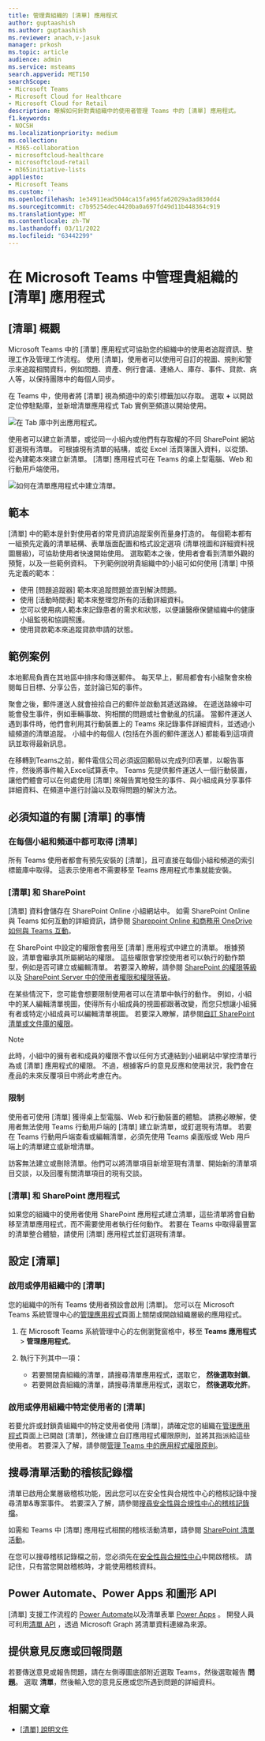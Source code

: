 ```yaml
---
title: 管理貴組織的 [清單] 應用程式
author: guptaashish
ms.author: guptaashish
ms.reviewer: anach,v-jasuk
manager: prkosh
ms.topic: article
audience: admin
ms.service: msteams
search.appverid: MET150
searchScope:
- Microsoft Teams
- Microsoft Cloud for Healthcare
- Microsoft Cloud for Retail
description: 瞭解如何針對貴組織中的使用者管理 Teams 中的 [清單] 應用程式。
f1.keywords:
- NOCSH
ms.localizationpriority: medium
ms.collection:
- M365-collaboration
- microsoftcloud-healthcare
- microsoftcloud-retail
- m365initiative-lists
appliesto:
- Microsoft Teams
ms.custom: ''
ms.openlocfilehash: 1e34911ead5044ca15fa965fa62029a3ad830dd4
ms.sourcegitcommit: c7b95254dec4420ba0a697fd49d11b448364c919
ms.translationtype: MT
ms.contentlocale: zh-TW
ms.lasthandoff: 03/11/2022
ms.locfileid: "63442299"
---
```

# <a name="manage-the-lists-app-for-your-organization-in-microsoft-teams"></a>在 Microsoft Teams 中管理貴組織的 [清單] 應用程式

## <a name="overview-of-lists"></a>[清單] 概觀

Microsoft Teams 中的 [清單] 應用程式可協助您的組織中的使用者追蹤資訊、整理工作及管理工作流程。 使用 [清單]，使用者可以使用可自訂的視圖、規則和警示來追蹤相關資料，例如問題、資產、例行會議、連絡人、庫存、事件、貸款、病人等，以保持團隊中的每個人同步。

在 Teams 中，使用者將 [清單] 視為頻道中的索引標籤加以存取。 選取 **+** 以開啟定位停駐點庫，並新增清單應用程式 Tab 實例至頻道以開始使用。

![在 Tab 庫中列出應用程式。](media/lists-tab.png)

使用者可以建立新清單，或從同一小組內或他們有存取權的不同 SharePoint 網站釘選現有清單。 可根據現有清單的結構，或從 Excel 活頁簿匯入資料，以從頭、從內建範本來建立新清單。 [清單] 應用程式可在 Teams 的桌上型電腦、Web 和行動用戶端使用。

![如何在清單應用程式中建立清單。](media/lists-create-list.png)

## <a name="templates"></a>範本

[清單] 中的範本是針對使用者的常見資訊追蹤案例而量身打造的。 每個範本都有一組預先定義的清單結構、表單版面配置和格式設定選項 (清單視圖和詳細資料視圖層級)，可協助使用者快速開始使用。 選取範本之後，使用者會看到清單外觀的預覽，以及一些範例資料。 下列範例說明貴組織中的小組可如何使用 [清單] 中預先定義的範本：

- 使用 [問題追蹤器] 範本來追蹤問題並直到解決問題。
- 使用 [活動時間表] 範本來整理您所有的活動詳細資料。
- 您可以使用病人範本來記錄患者的需求和狀態，以便讓醫療保健組織中的健康小組監視和協調照護。
- 使用貸款範本來追蹤貸款申請的狀態。

## <a name="example-scenario"></a>範例案例

本地郵局負責在其地區中排序和傳送郵件。 每天早上，郵局都會有小組聚會來檢閱每日目標、分享公告，並討論已知的事件。

聚會之後，郵件運送人就會撿拾自己的郵件並啟動其遞送路線。 在遞送路線中可能會發生事件，例如車輛事故、狗相關的問題或社會動亂的抗議。 當郵件運送人遇到事件時，他們會利用其行動裝置上的 Teams 來記錄事件詳細資料，並透過小組頻道的清單追蹤。 小組中的每個人 (包括在外面的郵件運送人) 都能看到這項資訊並取得最新訊息。

在移轉到Teams之前，郵件電信公司必須返回郵局以完成列印表單，以報告事件，然後將事件輸入Excel試算表中。 Teams 先提供郵件運送人一個行動裝置，讓他們體會可以在何處使用 [清單] 來報告實地發生的事件、與小組成員分享事件詳細資料、在頻道中進行討論以及取得問題的解決方法。

## <a name="what-you-need-to-know-about-lists"></a>必須知道的有關 [清單] 的事情

### <a name="lists-is-available-in-every-team-and-channel"></a>在每個小組和頻道中都可取得 [清單]

所有 Teams 使用者都會有預先安裝的 [清單]，且可直接在每個小組和頻道的索引標籤庫中取得。 這表示使用者不需要移至 Teams 應用程式市集就能安裝。

### <a name="lists-and-sharepoint"></a>[清單] 和 SharePoint

[清單] 資料會儲存在 SharePoint Online 小組網站中。 如需 SharePoint Online 與 Teams 如何互動的詳細資訊，請參閱 [Sharepoint Online 和商務用 OneDrive 如何與 Teams 互動](SharePoint-OneDrive-interact.md)。

在 SharePoint 中設定的權限會套用至 [清單] 應用程式中建立的清單。 根據預設，清單會繼承其所屬網站的權限。 這些權限會掌控使用者可以執行的動作類型，例如是否可建立或編輯清單。 若要深入瞭解，請參閱 [SharePoint 的權限等級](/sharepoint/understanding-permission-levels)以及 [SharePoint Server 中的使用者權限和權限等級](/sharepoint/sites/user-permissions-and-permission-levels)。

在某些情況下，您可能會想要限制使用者可以在清單中執行的動作。 例如，小組中的某人編輯清單視圖，使得所有小組成員的視圖都跟著改變，而您只想讓小組擁有者或特定小組成員可以編輯清單視圖。 若要深入瞭解，請參閱[自訂 SharePoint 清單或文件庫的權限](https://support.microsoft.com/office/customize-permissions-for-a-sharepoint-list-or-library-02d770f3-59eb-4910-a608-5f84cc297782#ID0EAACAAA=Online,_2019,_2016,_2013)。

> [!NOTE]
> 此時，小組中的擁有者和成員的權限不會以任何方式連結到小組網站中掌控清單行為或 [清單] 應用程式的權限。 不過，根據客戶的意見反應和使用狀況，我們會在產品的未來反覆項目中將此考慮在內。  

### <a name="limitations"></a>限制

使用者可使用 [清單] 獲得桌上型電腦、Web 和行動裝置的體驗。 請務必瞭解，使用者無法使用 Teams 行動用戶端的 [清單] 建立新清單，或釘選現有清單。 若要在 Teams 行動用戶端查看或編輯清單，必須先使用 Teams 桌面版或 Web 用戶端上的清單建立或新增清單。

訪客無法建立或刪除清單。他們可以將清單項目新增至現有清單、開始新的清單項目交談，以及回覆有關清單項目的現有交談。

### <a name="lists-and-the-sharepoint-app"></a>[清單] 和 SharePoint 應用程式

如果您的組織中的使用者使用 SharePoint 應用程式建立清單，這些清單將會自動移至清單應用程式，而不需要使用者執行任何動作。 若要在 Teams 中取得最豐富的清單整合體驗，請使用 [清單] 應用程式並釘選現有清單。

## <a name="set-up-lists"></a>設定 [清單]

### <a name="enable-or-disable-lists-in-your-organization"></a>啟用或停用組織中的 [清單]

您的組織中的所有 Teams 使用者預設會啟用 [清單]。 您可以在 Microsoft Teams 系統管理中心的[管理應用程式](manage-apps.md)頁面上關閉或開啟組織層級的應用程式。

1. 在 Microsoft Teams 系統管理中心的左側瀏覽窗格中，移至 **Teams 應用程式** > **管理應用程式**。
2. 執行下列其中一項：

    - 若要關閉貴組織的清單，請搜尋清單應用程式，選取它， **然後選取封鎖**。
    - 若要開啟貴組織的清單，請搜尋清單應用程式，選取它， **然後選取允許**。

### <a name="enable-or-disable-lists-for-specific-users-in-your-organization"></a>啟用或停用組織中特定使用者的 [清單]

若要允許或封鎖貴組織中的特定使用者使用 [清單]，請確定您的組織在[管理應用程式](manage-apps.md)頁面上已開啟 [清單]，然後建立自訂應用程式權限原則，並將其指派給這些使用者。 若要深入了解，請參閱[管理 Teams 中的應用程式權限原則](teams-app-permission-policies.md)。

## <a name="search-the-audit-log-for-list-events"></a>搜尋清單活動的稽核記錄檔

清單已啟用企業層級稽核功能，因此您可以在安全性與合規性中心的稽核記錄中搜尋清單&專案事件。 若要深入了解，請參閱[搜尋安全性與合規性中心的稽核記錄檔](/microsoft-365/compliance/search-the-audit-log-in-security-and-compliance)。

如需和 Teams 中 [清單] 應用程式相關的稽核活動清單，請參閱 [SharePoint 清單活動](/microsoft-365/compliance/search-the-audit-log-in-security-and-compliance#sharepoint-list-activities)。

在您可以搜尋稽核記錄檔之前，您必須先在[安全性與合規性中心](https://protection.office.com)中開啟稽核。 請記住，只有當您開啟稽核時，才能使用稽核資料。

## <a name="power-automate-power-apps-and-graph-api"></a>Power Automate、Power Apps 和圖形 API

[清單] 支援工作流程的 [Power Automate](/power-automate/flow-types)以及清單表單 [Power Apps](/powerapps/maker/canvas-apps/customize-list-form) 。 開發人員可利用[清單 API](/sharepoint/dev/sp-add-ins/working-with-lists-and-list-items-with-rest) ，透過 Microsoft Graph 將清單資料連線為來源。

## <a name="give-feedback-or-report-an-issue"></a>提供意見反應或回報問題
  
若要傳送意見或報告問題，請在左側導圖底部附近選取 Teams，然後選取報告 **問題**。 選取 **清單**，然後輸入您的意見反應或您所遇到問題的詳細資料。

## <a name="related-articles"></a>相關文章

- [[清單] 說明文件](https://support.microsoft.com/office/apps-and-services-cc1fba57-9900-4634-8306-2360a40c665b#PickTab=Lists)
